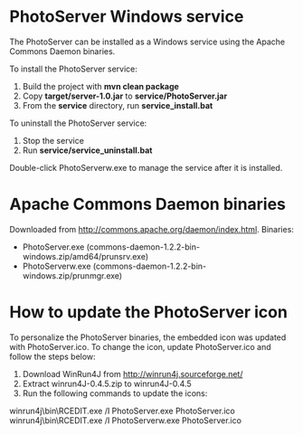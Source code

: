 PhotoServer Windows service
===========================

The PhotoServer can be installed as a Windows service using the Apache Commons Daemon binaries.

To install the PhotoServer service:
1. Build the project with **mvn clean package**
2. Copy **target/server-1.0.jar** to **service/PhotoServer.jar**
3. From the **service** directory, run **service_install.bat**

To uninstall the PhotoServer service:
1. Stop the service
2. Run **service/service_uninstall.bat**

Double-click PhotoServerw.exe to manage the service after it is installed.



Apache Commons Daemon binaries
==============================

Downloaded from http://commons.apache.org/daemon/index.html. Binaries:
* PhotoServer.exe (commons-daemon-1.2.2-bin-windows.zip/amd64/prunsrv.exe)
* PhotoServerw.exe (commons-daemon-1.2.2-bin-windows.zip/prunmgr.exe)


How to update the PhotoServer icon
==================================

To personalize the PhotoServer binaries, the embedded icon was updated with PhotoServer.ico.
To change the icon, update PhotoServer.ico and follow the steps below:

1. Download WinRun4J from http://winrun4j.sourceforge.net/
2. Extract winrun4J-0.4.5.zip to winrun4J-0.4.5
3. Run the following commands to update the icons:

winrun4j\bin\RCEDIT.exe /I PhotoServer.exe PhotoServer.ico
winrun4j\bin\RCEDIT.exe /I PhotoServerw.exe PhotoServer.ico
